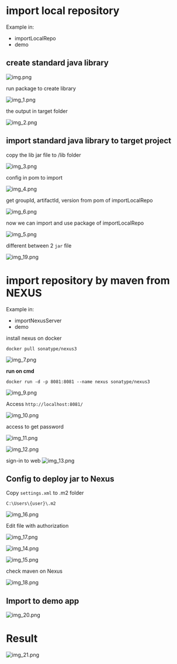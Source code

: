 # import local repository

Example in:
- importLocalRepo
- demo

## create standard java library

![img.png](img.png)

run package to create library

![img_1.png](img_1.png)

the output in target folder

![img_2.png](img_2.png)


## import standard java library to target project

copy the lib jar file to /lib folder

![img_3.png](img_3.png)


config in pom to import

![img_4.png](img_4.png)

get groupId, artifactId, version from pom of importLocalRepo

![img_6.png](img_6.png)

now we can import and use package of importLocalRepo

![img_5.png](img_5.png)

different between 2 `jar` file

![img_19.png](img_19.png)

# import repository by maven from NEXUS

Example in:
- importNexusServer
- demo


install nexus on docker

    docker pull sonatype/nexus3

![img_7.png](img_7.png)

**run on cmd**

    docker run -d -p 8081:8081 --name nexus sonatype/nexus3

![img_9.png](img_9.png)

Access `http://localhost:8081/`

![img_10.png](img_10.png)

access to get password

![img_11.png](img_11.png)

![img_12.png](img_12.png)

sign-in to web
![img_13.png](img_13.png)



## Config to deploy jar to Nexus
Copy `settings.xml` to .m2 folder

    C:\Users\{user}\.m2

![img_16.png](img_16.png)

Edit file with authorization

![img_17.png](img_17.png)


![img_14.png](img_14.png)

![img_15.png](img_15.png)

check maven on Nexus

![img_18.png](img_18.png)

## Import to demo app

![img_20.png](img_20.png)

# **Result**

![img_21.png](img_21.png)






